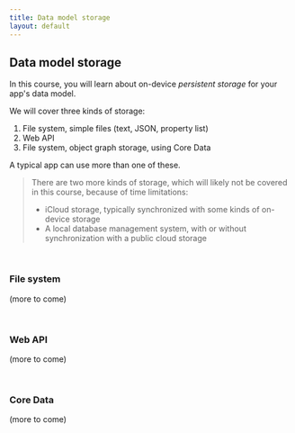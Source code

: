 ```yaml
---
title: Data model storage
layout: default
---
```


## Data model storage

In this course, you will learn about on-device *persistent storage* for your app's data model. 

We will cover three kinds of storage:
1. File system, simple files (text, JSON, property list) 
1. Web API 
1. File system, object graph storage, using Core Data 

A typical app can use more than one of these. 

> There are two more kinds of storage, which will likely not be covered in this course, because of time limitations:  
> * iCloud storage, typically synchronized with some kinds of on-device storage  
> * A local database management system, with or without synchronization with a public cloud storage 

<br>

### File system

(more to come)

<br>

### Web API

(more to come)

<br>

### Core Data

(more to come)

<br>
